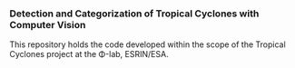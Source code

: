 ### Detection and Categorization of Tropical Cyclones with Computer Vision
This repository holds the code developed within the scope of the Tropical Cyclones project at the Φ-lab, ESRIN/ESA.